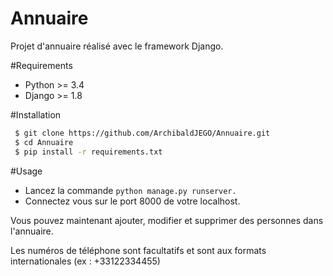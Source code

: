 # Annuaire

Projet d'annuaire réalisé avec le framework Django.

#Requirements

 - Python >= 3.4
 - Django >= 1.8

#Installation

```sh
 $ git clone https://github.com/ArchibaldJEGO/Annuaire.git
 $ cd Annuaire
 $ pip install -r requirements.txt
```

#Usage

 * Lancez la commande ```python manage.py runserver.```
 * Connectez vous sur le port 8000 de votre localhost.

Vous pouvez maintenant ajouter, modifier et supprimer des personnes dans l'annuaire.

Les numéros de téléphone sont facultatifs et sont aux formats internationales (ex : +33122334455)
